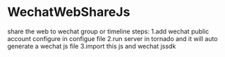 # WechatWebShareJs
share the web to wechat group or timeline
steps:
1.add wechat public account configure in configue file
2.run server in tornado and it will auto generate a wechat js file
3.import this js and wechat jssdk 
